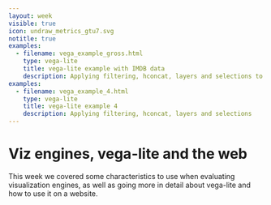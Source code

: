 ```yaml
---
layout: week
visible: true
icon: undraw_metrics_gtu7.svg
notitle: true
examples:
  - filename: vega_example_gross.html
    type: vega-lite
    title: vega-lite example with IMDB data
    description: Applying filtering, hconcat, layers and selections to IMDB data
examples:
  - filename: vega_example_4.html
    type: vega-lite
    title: vega-lite example 4
    description: Applying filtering, hconcat, layers and selections
---
```


# Viz engines, vega-lite and the web

This week we covered some characteristics to use when evaluating visualization
engines, as well as going more in detail about vega-lite and how to use it on a
website.
